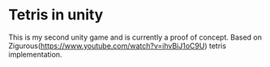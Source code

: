 
# Tetris in unity
This is my second unity game and is currently a proof of concept.
Based on Zigurous(https://www.youtube.com/watch?v=ihvBiJ1oC9U) tetris implementation.
